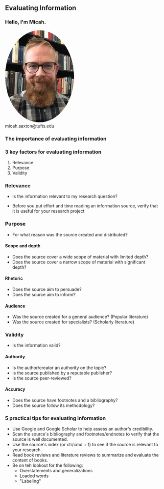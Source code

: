 ## Evaluating Information

### Hello, I'm Micah.
<img src="./images/saxton_profile.jpg" height=300 style="border-radius: 50%">
<br>
micah.saxton@tufts.edu


### The importance of evaluating information


### 3 key factors for evaluating information
1. Relevance
2. Purpose
3. Validity


### Relevance
* Is the information relevant to my research question?

* Before you put effort and time reading an information source, verify that it is useful for your research project


### Purpose
* For what reason was the source created and distributed?

#### Scope and depth
* Does the source cover a wide scope of material with limited depth?
* Does the source cover a narrow scope of material with significant depth?

#### Rhetoric
* Does the source aim to persuade?
* Does the source aim to inform?

#### Audience
* Was the source created for a general audience? (Popular literature)
* Was the source created for specialists? (Scholarly literature)


### Validity
* Is the information valid?

#### Authority
* Is the author/creator an authority on the topic?
* Is the source published by a reputable publisher?
* Is the source peer-reviewed?

#### Accuracy
* Does the source have footnotes and a bibliography?
* Does the source follow its methodology?


### 5 practical tips for evaluating information
* Use Google and Google Scholar to help assess an author's credibility.
* Scan the source's bibliography and footnotes/endnotes to verify that the source is well documented.
* Use the source's index (or ctr/cmd + f) to see if the source is relevant to your research.
* Read book reviews and literature reviews to summarize and evaluate the content of books.
* Be on teh lookout for the following:
    * Overstatements and generalizations
    * Loaded words
    * "Labeling" 